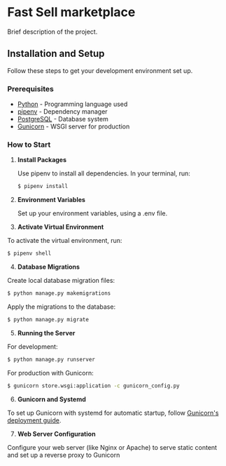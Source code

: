 # Fast Sell marketplace

Brief description of the project.

## Installation and Setup

Follow these steps to get your development environment set up.

### Prerequisites

- [Python](https://www.python.org/doc/) - Programming language used
- [pipenv](https://pipenv.pypa.io/en/latest/) - Dependency manager
- [PostgreSQL](https://www.postgresql.org/docs/) - Database system
- [Gunicorn](https://docs.gunicorn.org/en/stable/) - WSGI server for production

### How to Start

1. **Install Packages**

   Use pipenv to install all dependencies. In your terminal, run:



   ```bash
   $ pipenv install
   ```


2. **Environment Variables**


   Set up your environment variables, using a .env file.



3. **Activate Virtual Environment**

To activate the virtual environment, run:



```bash
$ pipenv shell
```



4. **Database Migrations**

   
Create local database migration files:


```bash
$ python manage.py makemigrations
```


Apply the migrations to the database:
```bash
$ python manage.py migrate
```


5. **Running the Server**

   
For development:

```bash
$ python manage.py runserver
```
For production with Gunicorn:

```bash
$ gunicorn store.wsgi:application -c gunicorn_config.py
```

6. **Gunicorn and Systemd**

 
To set up Gunicorn with systemd for automatic startup, follow [Gunicorn's deployment guide](https://docs.gunicorn.org/en/stable/deploy.html).


7. **Web Server Configuration**

   
Configure your web server (like Nginx or Apache) to serve static content and set up a reverse proxy to Gunicorn
